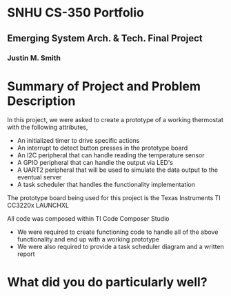 # SNHU CS-350 Portfolio
## Emerging System Arch. & Tech. Final Project
### Justin M. Smith

# Summary of Project and Problem Description
In this project, we were asked to create a prototype of a working thermostat with the following attributes,
* An initialized timer to drive specific actions
* An interrupt to detect button presses in the prototype board
* An I2C peripheral that can handle reading the temperature sensor
* A GPIO peripheral that can handle the output via LED's
* A UART2 peripheral that will be used to simulate the data output to the eventual server
* A task scheduler that handles the functionality implementation

The prototype board being used for this project is the Texas Instruments TI CC3220x LAUNCHXL

All code was composed within TI Code Composer Studio

- We were required to create functioning code to handle all of the above functionality and end up with a working prototype
- We were also required to provide a task scheduler diagram and a written report

# What did you do particularly well?



